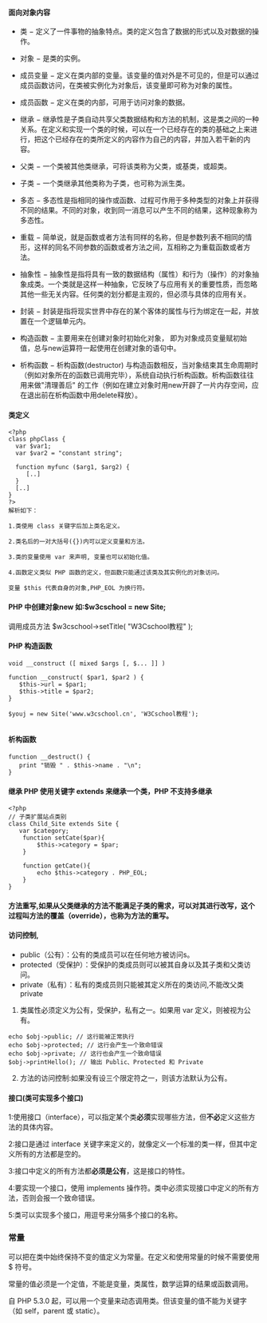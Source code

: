 #### 面向对象内容
* 类 − 定义了一件事物的抽象特点。类的定义包含了数据的形式以及对数据的操作。

* 对象 − 是类的实例。

* 成员变量 − 定义在类内部的变量。该变量的值对外是不可见的，但是可以通过成员函数访问，在类被实例化为对象后，该变量即可称为对象的属性。

* 成员函数 − 定义在类的内部，可用于访问对象的数据。

* 继承 − 继承性是子类自动共享父类数据结构和方法的机制，这是类之间的一种关系。在定义和实现一个类的时候，可以在一个已经存在的类的基础之上来进行，把这个已经存在的类所定义的内容作为自己的内容，并加入若干新的内容。

* 父类 − 一个类被其他类继承，可将该类称为父类，或基类，或超类。

* 子类 − 一个类继承其他类称为子类，也可称为派生类。

* 多态 − 多态性是指相同的操作或函数、过程可作用于多种类型的对象上并获得不同的结果。不同的对象，收到同一消息可以产生不同的结果，这种现象称为多态性。

* 重载 − 简单说，就是函数或者方法有同样的名称，但是参数列表不相同的情形，这样的同名不同参数的函数或者方法之间，互相称之为重载函数或者方法。

* 抽象性 − 抽象性是指将具有一致的数据结构（属性）和行为（操作）的对象抽象成类。一个类就是这样一种抽象，它反映了与应用有关的重要性质，而忽略其他一些无关内容。任何类的划分都是主观的，但必须与具体的应用有关。

* 封装 − 封装是指将现实世界中存在的某个客体的属性与行为绑定在一起，并放置在一个逻辑单元内。

* 构造函数 − 主要用来在创建对象时初始化对象， 即为对象成员变量赋初始值，总与new运算符一起使用在创建对象的语句中。

* 析构函数 − 析构函数(destructor) 与构造函数相反，当对象结束其生命周期时（例如对象所在的函数已调用完毕），系统自动执行析构函数。析构函数往往用来做"清理善后" 的工作（例如在建立对象时用new开辟了一片内存空间，应在退出前在析构函数中用delete释放）。


#### 类定义
```
<?php
class phpClass {
  var $var1;
  var $var2 = "constant string";
  
  function myfunc ($arg1, $arg2) {
     [..]
  }
  [..]
}
?>
解析如下：

1.类使用 class 关键字后加上类名定义。

2.类名后的一对大括号({})内可以定义变量和方法。

3.类的变量使用 var 来声明, 变量也可以初始化值。

4.函数定义类似 PHP 函数的定义，但函数只能通过该类及其实例化的对象访问。

变量 $this 代表自身的对象,PHP_EOL 为换行符。

```

#### PHP 中创建对象new 如:$w3cschool = new Site;
调用成员方法  $w3cschool->setTitle( "W3Cschool教程" );
#### PHP 构造函数
```
void __construct ([ mixed $args [, $... ]] )

function __construct( $par1, $par2 ) {
   $this->url = $par1;
   $this->title = $par2;
}

$youj = new Site('www.w3cschool.cn', 'W3Cschool教程');


``` 

#### 析构函数

```
function __destruct() {
   print "销毁 " . $this->name . "\n";
}
```

#### 继承 PHP 使用关键字 extends 来继承一个类，PHP 不支持多继承
```
<?php 
// 子类扩展站点类别
class Child_Site extends Site {
   var $category;
	function setCate($par){
		$this->category = $par;
	}
  
	function getCate(){
		echo $this->category . PHP_EOL;
	}
}
```

#### 方法重写,如果从父类继承的方法不能满足子类的需求，可以对其进行改写，这个过程叫方法的覆盖（override），也称为方法的重写。
#### 访问控制,
* public（公有）：公有的类成员可以在任何地方被访问s。
* protected（受保护）：受保护的类成员则可以被其自身以及其子类和父类访问。
* private（私有）：私有的类成员则只能被其定义所在的类访问,不能改父类private
1.  类属性必须定义为公有，受保护，私有之一。如果用 var 定义，则被视为公有。
```
echo $obj->public; // 这行能被正常执行
echo $obj->protected; // 这行会产生一个致命错误
echo $obj->private; // 这行也会产生一个致命错误
$obj->printHello(); // 输出 Public、Protected 和 Private
```
2.  方法的访问控制:如果没有设三个限定符之一，则该方法默认为公有。

#### 接口(类可实现多个接口)
1:使用接口（interface），可以指定某个类**必须**实现哪些方法，但**不必**定义这些方法的具体内容。

2:接口是通过 interface 关键字来定义的，就像定义一个标准的类一样，但其中定义所有的方法都是空的。

3:接口中定义的所有方法都**必须是公有**，这是接口的特性。

4:要实现一个接口，使用 implements 操作符。类中必须实现接口中定义的所有方法，否则会报一个致命错误。

5:类可以实现多个接口，用逗号来分隔多个接口的名称。


### 常量
可以把在类中始终保持不变的值定义为常量。在定义和使用常量的时候不需要使用 $ 符号。

常量的值必须是一个定值，不能是变量，类属性，数学运算的结果或函数调用。

自 PHP 5.3.0 起，可以用一个变量来动态调用类。但该变量的值不能为关键字（如 self，parent 或 static）。